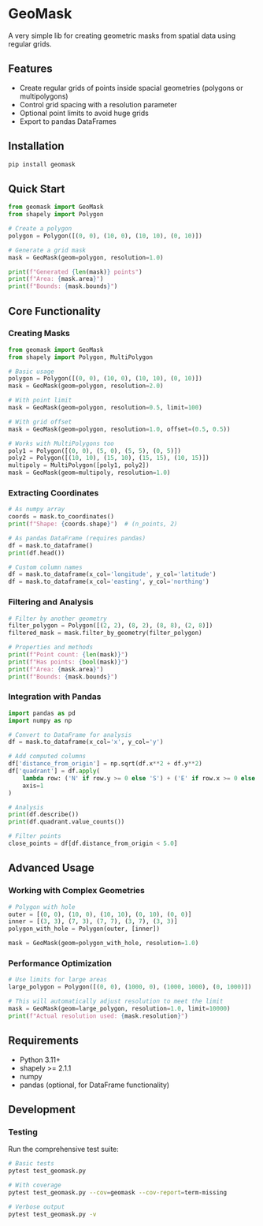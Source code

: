 # GeoMask

A very simple lib for creating geometric masks from spatial data using regular grids.

## Features

- Create regular grids of points inside spacial geometries (polygons or multipolygons)
- Control grid spacing with a resolution parameter
- Optional point limits to avoid huge grids
- Export to pandas DataFrames

## Installation

```bash
pip install geomask
```

## Quick Start

```python
from geomask import GeoMask
from shapely import Polygon

# Create a polygon
polygon = Polygon([(0, 0), (10, 0), (10, 10), (0, 10)])

# Generate a grid mask
mask = GeoMask(geom=polygon, resolution=1.0)

print(f"Generated {len(mask)} points")
print(f"Area: {mask.area}")
print(f"Bounds: {mask.bounds}")
```

## Core Functionality

### Creating Masks

```python
from geomask import GeoMask
from shapely import Polygon, MultiPolygon

# Basic usage
polygon = Polygon([(0, 0), (10, 0), (10, 10), (0, 10)])
mask = GeoMask(geom=polygon, resolution=2.0)

# With point limit
mask = GeoMask(geom=polygon, resolution=0.5, limit=100)

# With grid offset
mask = GeoMask(geom=polygon, resolution=1.0, offset=(0.5, 0.5))

# Works with MultiPolygons too
poly1 = Polygon([(0, 0), (5, 0), (5, 5), (0, 5)])
poly2 = Polygon([(10, 10), (15, 10), (15, 15), (10, 15)])
multipoly = MultiPolygon([poly1, poly2])
mask = GeoMask(geom=multipoly, resolution=1.0)
```

### Extracting Coordinates

```python
# As numpy array
coords = mask.to_coordinates()
print(f"Shape: {coords.shape}")  # (n_points, 2)

# As pandas DataFrame (requires pandas)
df = mask.to_dataframe()
print(df.head())

# Custom column names
df = mask.to_dataframe(x_col='longitude', y_col='latitude')
df = mask.to_dataframe(x_col='easting', y_col='northing')
```

### Filtering and Analysis

```python
# Filter by another geometry
filter_polygon = Polygon([(2, 2), (8, 2), (8, 8), (2, 8)])
filtered_mask = mask.filter_by_geometry(filter_polygon)

# Properties and methods
print(f"Point count: {len(mask)}")
print(f"Has points: {bool(mask)}")
print(f"Area: {mask.area}")
print(f"Bounds: {mask.bounds}")
```

### Integration with Pandas

```python
import pandas as pd
import numpy as np

# Convert to DataFrame for analysis
df = mask.to_dataframe(x_col='x', y_col='y')

# Add computed columns
df['distance_from_origin'] = np.sqrt(df.x**2 + df.y**2)
df['quadrant'] = df.apply(
    lambda row: ('N' if row.y >= 0 else 'S') + ('E' if row.x >= 0 else 'W'), 
    axis=1
)

# Analysis
print(df.describe())
print(df.quadrant.value_counts())

# Filter points
close_points = df[df.distance_from_origin < 5.0]
```

## Advanced Usage

### Working with Complex Geometries

```python
# Polygon with hole
outer = [(0, 0), (10, 0), (10, 10), (0, 10), (0, 0)]
inner = [(3, 3), (7, 3), (7, 7), (3, 7), (3, 3)]
polygon_with_hole = Polygon(outer, [inner])

mask = GeoMask(geom=polygon_with_hole, resolution=1.0)
```

### Performance Optimization

```python
# Use limits for large areas
large_polygon = Polygon([(0, 0), (1000, 0), (1000, 1000), (0, 1000)])

# This will automatically adjust resolution to meet the limit
mask = GeoMask(geom=large_polygon, resolution=1.0, limit=10000)
print(f"Actual resolution used: {mask.resolution}")
```

## Requirements

- Python 3.11+
- shapely >= 2.1.1
- numpy
- pandas (optional, for DataFrame functionality)

## Development

### Testing

Run the comprehensive test suite:

```bash
# Basic tests
pytest test_geomask.py

# With coverage
pytest test_geomask.py --cov=geomask --cov-report=term-missing

# Verbose output
pytest test_geomask.py -v
```
